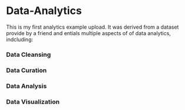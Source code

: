# Data-Analytics
This is my first analytics example upload. It was derived from a dataset provide by a friend and entials multiple aspects of of data analytics, indcluding:
### Data Cleansing
### Data Curation
### Data Analysis
### Data Visualization


